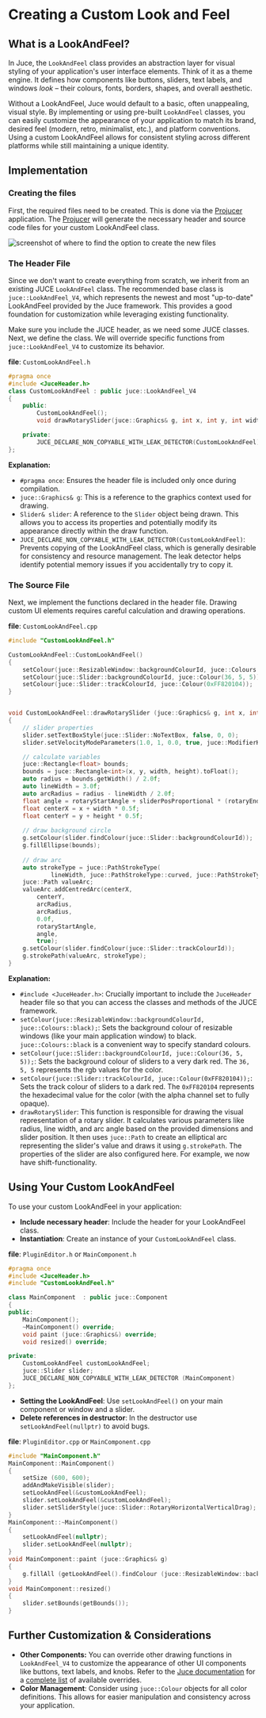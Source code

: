 # Creating a Custom Look and Feel

## What is a LookAndFeel?

In Juce, the `LookAndFeel` class provides an abstraction layer for visual styling of your application's user interface elements. Think of it as a theme engine. It defines how components like buttons, sliders, text labels, and windows *look* – their colours, fonts, borders, shapes, and overall aesthetic.

Without a LookAndFeel, Juce would default to a basic, often unappealing, visual style. By implementing or using pre-built `LookAndFeel` classes, you can easily customize the appearance of your application to match its brand, desired feel (modern, retro, minimalist, etc.), and platform conventions.  Using a custom LookAndFeel allows for consistent styling across different platforms while still maintaining a unique identity.

## Implementation

### Creating the files

First, the required files need to be created. This is done via the [Projucer](/getting_started/what_is_juce/#projucer) application.  The [Projucer](/getting_started/what_is_juce/#projucer) will generate the necessary header and source code files for your custom LookAndFeel class.

![screenshot of where to find the option to create the new files](images/creating_a_custom_lookandfeel/create_new_files.png)

### The Header File

Since we don't want to create everything from scratch, we inherit from an existing JUCE `LookAndFeel` class.  The recommended base class is `juce::LookAndFeel_V4`, which represents the newest and most "up-to-date" LookAndFeel provided by the Juce framework. This provides a good foundation for customization while leveraging existing functionality.

Make sure you include the JUCE header, as we need some JUCE classes. Next, we define the class.  We will override specific functions from `juce::LookAndFeel_V4` to customize its behavior.

**file**: `CustomLookAndFeel.h`

```cpp
#pragma once
#include <JuceHeader.h>
class CustomLookAndFeel : public juce::LookAndFeel_V4
{
    public:
        CustomLookAndFeel();
        void drawRotarySlider(juce::Graphics& g, int x, int y, int width, int height, float sliderPos, float rotaryStartAngle, float rotaryEndAngle, Slider& slider) override;

    private:
        JUCE_DECLARE_NON_COPYABLE_WITH_LEAK_DETECTOR(CustomLookAndFeel)
};
```

**Explanation:**

- `#pragma once`:  Ensures the header file is included only once during compilation.
- `juce::Graphics& g`: This is a reference to the graphics context used for drawing.
- `Slider& slider`: A reference to the `Slider` object being drawn.  This allows you to access its properties and potentially modify its appearance directly within the draw function.
- `JUCE_DECLARE_NON_COPYABLE_WITH_LEAK_DETECTOR(CustomLookAndFeel)`: Prevents copying of the LookAndFeel class, which is generally desirable for consistency and resource management.  The leak detector helps identify potential memory issues if you accidentally try to copy it.

### The Source File

Next, we implement the functions declared in the header file. Drawing custom UI elements requires careful calculation and drawing operations.

**file**: `CustomLookAndFeel.cpp`

```cpp
#include "CustomLookAndFeel.h"

CustomLookAndFeel::CustomLookAndFeel()
{
    setColour(juce::ResizableWindow::backgroundColourId, juce::Colours::black);
    setColour(juce::Slider::backgroundColourId, juce::Colour(36, 5, 5));
    setColour(juce::Slider::trackColourId, juce::Colour(0xFF820104));
}


void CustomLookAndFeel::drawRotarySlider (juce::Graphics& g, int x, int y, int width, int height, float sliderPosProportional, float rotaryStartAngle, float rotaryEndAngle, juce::Slider& slider)
{
    // slider properties
    slider.setTextBoxStyle(juce::Slider::NoTextBox, false, 0, 0);
    slider.setVelocityModeParameters(1.0, 1, 0.0, true, juce::ModifierKeys::shiftModifier);

    // calculate variables
    juce::Rectangle<float> bounds;
    bounds = juce::Rectangle<int>(x, y, width, height).toFloat();
    auto radius = bounds.getWidth() / 2.0f;
    auto lineWidth = 3.0f;
    auto arcRadius = radius - lineWidth / 2.0f;
    float angle = rotaryStartAngle + sliderPosProportional * (rotaryEndAngle - rotaryStartAngle);
    float centerX = x + width * 0.5f;
    float centerY = y + height * 0.5f;
    
    // draw background circle
    g.setColour(slider.findColour(juce::Slider::backgroundColourId));
    g.fillEllipse(bounds);
    
    // draw arc
    auto strokeType = juce::PathStrokeType(
            lineWidth, juce::PathStrokeType::curved, juce::PathStrokeType::rounded);
    juce::Path valueArc;
    valueArc.addCentredArc(centerX,
        centerY,
        arcRadius,
        arcRadius,
        0.0f,
        rotaryStartAngle,
        angle,
        true);
    g.setColour(slider.findColour(juce::Slider::trackColourId));
    g.strokePath(valueArc, strokeType);
}
```

**Explanation:**

- `#include <JuceHeader.h>`:  Crucially important to include the `JuceHeader` header file so that you can access the classes and methods of the JUCE framework.
- `setColour(juce::ResizableWindow::backgroundColourId, juce::Colours::black);`: Sets the background colour of resizable windows (like your main application window) to black.  `juce::Colours::black` is a convenient way to specify standard colours.
- `setColour(juce::Slider::backgroundColourId, juce::Colour(36, 5, 5));`: Sets the background colour of sliders to a very dark red. The `36, 5, 5` represents the rgb values for the color.
- `setColour(juce::Slider::trackColourId, juce::Colour(0xFF820104));`: Sets the track colour of sliders to a dark red. The `0xFF820104` represents the hexadecimal value for the color (with the alpha channel set to fully opaque).
- `drawRotarySlider`: This function is responsible for drawing the visual representation of a rotary slider.  It calculates various parameters like radius, line width, and arc angle based on the provided dimensions and slider position. It then uses `juce::Path` to create an elliptical arc representing the slider's value and draws it using `g.strokePath`. The properties of the slider are also configured here. For example, we now have shift-functionality.


## Using Your Custom LookAndFeel

To use your custom LookAndFeel in your application:

- **Include necessary header**: Include the header for your LookAndFeel class.
- **Instantiation**: Create an instance of your `CustomLookAndFeel` class.


**file**: `PluginEditor.h` or `MainComponent.h`
```cpp
#pragma once
#include <JuceHeader.h>
#include "CustomLookAndFeel.h"

class MainComponent  : public juce::Component
{
public:
    MainComponent();
    ~MainComponent() override;
    void paint (juce::Graphics&) override;
    void resized() override;

private:
    CustomLookAndFeel customLookAndFeel;
    juce::Slider slider;
    JUCE_DECLARE_NON_COPYABLE_WITH_LEAK_DETECTOR (MainComponent)
};
```

- **Setting the LookAndFeel**: Use `setLookAndFeel()` on your main component or window and a slider.
- **Delete references in destructor**: In the destructor use `setLookAndFeel(nullptr)` to avoid bugs.

**file**: `PluginEditor.cpp` or `MainComponent.cpp`
```cpp
#include "MainComponent.h"
MainComponent::MainComponent()
{
    setSize (600, 600);
    addAndMakeVisible(slider);
    setLookAndFeel(&customLookAndFeel);
    slider.setLookAndFeel(&customLookAndFeel);
    slider.setSliderStyle(juce::Slider::RotaryHorizontalVerticalDrag);
}
MainComponent::~MainComponent()
{
    setLookAndFeel(nullptr);
    slider.setLookAndFeel(nullptr);
}
void MainComponent::paint (juce::Graphics& g)
{
    g.fillAll (getLookAndFeel().findColour (juce::ResizableWindow::backgroundColourId));
}
void MainComponent::resized()
{
    slider.setBounds(getBounds());
}
```


## Further Customization & Considerations

*   **Other Components:**  You can override other drawing functions in `LookAndFeel_V4` to customize the appearance of other UI components like buttons, text labels, and knobs.  Refer to the [Juce documentation](https://juce.com/learn/documentation/) for a [complete list](https://docs.juce.com/master/classLookAndFeel__V4.html) of available overrides.
* **Color Management**: Consider using `juce::Colour` objects for all color definitions. This allows for easier manipulation and consistency across your application.
